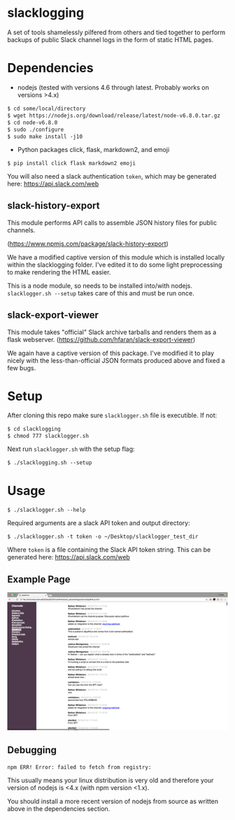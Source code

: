 # slacklogging

A set of tools shamelessly pilfered from others and tied together to perform backups of public Slack channel logs in the form of static HTML pages.

# Dependencies

* nodejs (tested with versions 4.6 through latest. Probably works on versions >4.x)

```
$ cd some/local/directory
$ wget https://nodejs.org/download/release/latest/node-v6.8.0.tar.gz
$ cd node-v6.8.0
$ sudo ./configure
$ sudo make install -j10
```

* Python packages click, flask, markdown2, and emoji

```
$ pip install click flask markdown2 emoji
```

You will also need a slack authentication `token`, which may be generated here: https://api.slack.com/web

slack-history-export
--------------------

This module performs API calls to assemble JSON history files for public channels.

(https://www.npmjs.com/package/slack-history-export)

We have a modified captive version of this module which is installed locally within the slacklogging folder.
I've edited it to do some light preprocessing to make rendering the HTML easier.

This is a node module, so needs to be installed into/with nodejs. `slacklogger.sh --setup` takes care of this and must be run once.


slack-export-viewer
--------------------

This module takes "official" Slack archive tarballs and renders them as a flask webserver.
(https://github.com/hfaran/slack-export-viewer)

We again have a captive version of this package. I've modified it to play nicely with the
less-than-official JSON formats produced above and fixed a few bugs.


# Setup

After cloning this repo make sure `slacklogger.sh` file is executible. If not:

```
$ cd slacklogging
$ chmod 777 slacklogger.sh
```

Next run `slacklogger.sh` with the setup flag:

```
$ ./slacklogging.sh --setup
```

# Usage

```
$ ./slacklogger.sh --help
```

Required arguments are a slack API token and output directory:

```
$ ./slacklogger.sh -t token -o ~/Desktop/slacklogger_test_dir
```

Where `token` is a file containing the Slack API token string.
This can be generated here: https://api.slack.com/web

Example Page
------------
![wow so productive](example.png?raw=true "Example Channel Page")


Debugging
---------

`npm ERR! Error: failed to fetch from registry:`

This usually means your linux distribution is very old and therefore your version of nodejs is <4.x (with npm version <1.x).

You should install a more recent version of nodejs from source as written above in the dependencies section.




